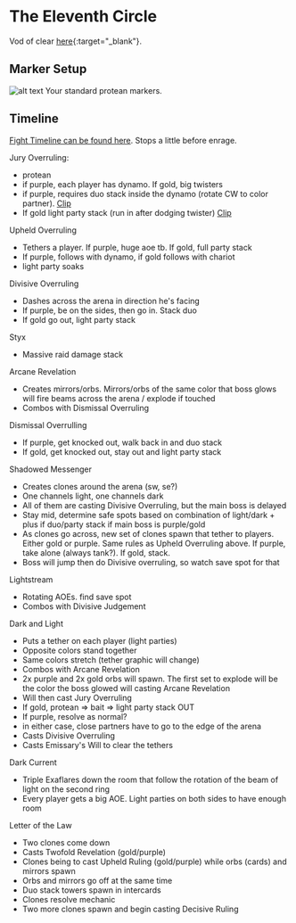 # The Eleventh Circle
Vod of clear [here](https://www.twitch.tv/videos/1833080083?t=10h20m28s){:target="_blank"}.

## Marker Setup
![alt text](img/p11/marker-setup.png)
Your standard protean markers.

## Timeline
[Fight Timeline can be found here](https://ff14.toolboxgaming.space/timeline?id=17398638745861). Stops a little before enrage.


Jury Overruling:
- protean
- if purple, each player has dynamo. If gold, big twisters
- if purple, requires duo stack inside the dynamo (rotate CW to color partner). [Clip]()
- If gold light party stack (run in after dodging twister) [Clip](https://clips.twitch.tv/CrowdedUglyPorcupineNotLikeThis-UpF6m0b-HltItUBd)

Upheld Overruling
- Tethers a player. If purple, huge aoe tb. If gold, full party stack
- If purple, follows with dynamo, if gold follows with chariot
- light party soaks

Divisive Overruling
- Dashes across the arena in direction he's facing
- If purple, be on the sides, then go in. Stack duo
- If gold go out, light party stack

Styx
- Massive raid damage stack

Arcane Revelation
- Creates mirrors/orbs. Mirrors/orbs of the same color that boss glows will fire beams across the arena / explode if touched
- Combos with Dismissal Overruling

Dismissal Overrulling
- If purple, get knocked out, walk back in and duo stack
- If gold, get knocked out, stay out and light party stack

Shadowed Messenger
- Creates clones around the arena (sw, se?)
- One channels light, one channels dark
- All of them are casting Divisive Overruling, but the main boss is delayed
- Stay mid, determine safe spots based on combination of light/dark + plus if duo/party stack if main boss is purple/gold
- As clones go across, new set of clones spawn that tether to players. Either gold or purple. Same rules as Upheld Overruling above. If purple, take alone (always tank?). If gold, stack.
- Boss will jump then do Divisive overruling, so watch save spot for that

Lightstream
- Rotating AOEs. find save spot
- Combos with Divisive Judgement

Dark and Light
- Puts a tether on each player (light parties)
- Opposite colors stand together
- Same colors stretch (tether graphic will change)
- Combos with Arcane Revelation
- 2x purple and 2x gold orbs will spawn. The first set to explode will be the color the boss glowed will casting Arcane Revelation
- Will then cast Jury Overruling
- If gold, protean => bait => light party stack OUT
- If purple, resolve as normal?
- in either case, close partners have to go to the edge of the arena
- Casts Divisive Overruling
- Casts Emissary's Will to clear the tethers

Dark Current
- Triple Exaflares down the room that follow the rotation of the beam of light on the second ring
- Every player gets a big AOE. Light parties on both sides to have enough room

Letter of the Law
- Two clones come down
- Casts Twofold Revelation (gold/purple)
- Clones being to cast Upheld Ruling (gold/purple) while orbs (cards) and mirrors spawn
- Orbs and mirrors go off at the same time
- Duo stack towers spawn in intercards
- Clones resolve mechanic
- Two more clones spawn and begin casting Decisive Ruling